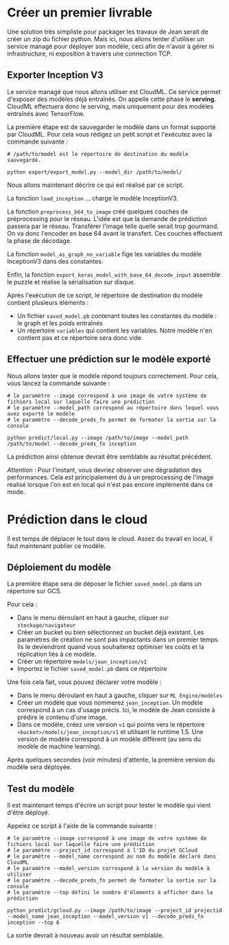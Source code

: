 # Créer un premier livrable

Une solution très simpliste pour packager les travaux de Jean serait de créer un zip du fichier python.
Mais ici, nous allons tenter d'utiliser un service managé pour déployer son modèle, ceci afin de n'avoir à gérer ni infrastructure, ni exposition à travers une connection TCP.

## Exporter Inception V3

Le service managé que nous allons utiliser est CloudML.
Ce service permet d'exposer des modèles déjà entraînés. On appelle cette phase le **serving**.
CloudML effectuera donc le serving, mais uniquement pour des modèles entraînés avec TensorFlow.

La première étape est de sauvegarder le modèle dans un format supporté par CloudML.
Pour cela vous rédigez un petit script et l'exécutez avec la commande suivante :
```
# /path/to/model est le répertoire de destination du modèle sauvegardé.

python export/export_model.py --model_dir /path/to/model/
```

Nous allons maintenant décrire ce qui est réalisé par ce script.

La fonction `load_inception` ... charge le modèle InceptionV3.

La fonction `preprocess_b64_to_image` créé quelques couches de préprocessing pour le réseau.
L'idée est que la demande de prédiction passera par le réseau.
Transférer l'image telle quelle serait trop gourmand.
On va donc l'encoder en base 64 avant le transfert.
Ces couches effectuent la phase de décodage.

La fonction `model_as_graph_no_variable` fige les variables du modèle InceptionV3 dans des constantes.

Enfin, la fonction `export_keras_model_with_base_64_decode_input` assemble le puzzle et réalise la sérialisation sur disque.

Après l'exécution de ce script, le répertoire de destination du modèle contient plusieurs éléments :
- Un fichier `saved_model.pb` contenant toutes les constantes du modèle : le graph et les poids entraînés
- Un répertoire `variables` qui contient les variables.
  Notre modèle n'en contient pas et ce répertoire sera donc vide.

## Effectuer une prédiction sur le modèle exporté

Nous allons tester que le modèle répond toujours correctement.
Pour cela, vous lancez la commande suivante :
```
# le paramètre --image correspond à une image de votre système de fichiers local sur laquelle faire une prédiction
# le paramètre --model_path correspond au répertoire dans lequel vous avez exporté le modèle
# le paramètre --decode_preds_fn permet de formater la sortie sur la console

python predict/local.py --image /path/to/image --model_path /path/to/model --decode_preds_fn inception
```

La prédiction ainsi obtenue devrait être semblable au résultat précédent.

*Attention* : Pour l'instant, vous devriez observer une dégradation des performances.
Cela est principalement du à un preprocessing de l'image réalisé lorsque l'on est en local qui n'est pas encore implémenté dans ce mode.

# Prédiction dans le cloud

Il est temps de déplacer le tout dans le cloud.
Assez du travail en local, il faut maintenant publier ce modèle.

## Déploiement du modèle

La première étape sera de déposer le fichier `saved_model.pb` dans un répertoire sur GCS.

Pour cela :
- Dans le menu déroulant en haut à gauche, cliquer sur `stockage/navigateur`
- Créer un bucket ou bien sélectionnez un bucket déjà existant.
  Les paramètres de création ne sont pas impactants dans un premier temps.
  Ils le deviendront quand vous souhaiterez optimiser les coûts et la réplication liés à ce modèle.
- Créer un répertoire `models/jean_inception/v1`
- Importez le fichier `saved_model.pb` dans ce répertoire

Une fois cela fait, vous pouvez déclarer votre modèle :
- Dans le menu déroulant en haut à gauche, cliquer sur `ML Engine/modèles`
- Créer un modèle que vous nommerez `jean_inception`.
  Un modèle correspond à un cas d'usage précis.
  Ici, le modèle de Jean consiste à prédire le contenu d'une image.
- Dans ce modèle, créez une version `v1` qui pointe vers le répertoire `<bucket>/models/jean_inception/v1` et utilisant le runtime 1.5.
  Une version de modèle correspond à un modèle différent (au sens du modèle de machine learning).

Après quelques secondes (voir minutes) d'attente, la première version du modèle sera déployée.

## Test du modèle

Il est maintenant temps d'écrire un script pour tester le modèle qui vient d'être déployé.

Appelez ce script à l'aide de la commande suivante :
```
# le paramètre --image correspond à une image de votre système de fichiers local sur laquelle faire une prédiction
# le paramètre --project_id correspond à l'ID du projet GCloud
# le paramètre --model_name correspond au nom du modèle déclaré dans CloudML
# le paramètre --model_version correspond à la version du modèle à utiliser
# le paramètre --decode_preds_fn permet de formater la sortie sur la console
# le paramètre --top défini le nombre d'élements à afficher dans la prédiction

python predict/gcloud.py --image /path/to/image --project_id projectid --model_name jean_inception --model_version v1 --decode_preds_fn inception --top 6
```

La sortie devrait à nouveau avoir un résultat semblable.
